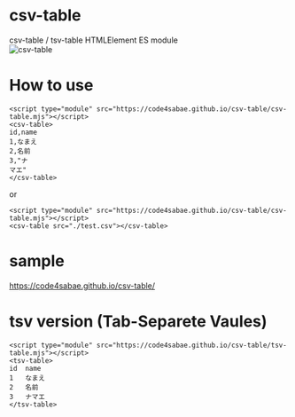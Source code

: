 # csv-table

csv-table / tsv-table HTMLElement ES module  
![csv-table](https://code4sabae.github.io/csv-table/csv-table.png)  

# How to use

```
<script type="module" src="https://code4sabae.github.io/csv-table/csv-table.mjs"></script>
<csv-table>
id,name
1,なまえ
2,名前
3,"ナ
マエ"
</csv-table>
```

or 

```
<script type="module" src="https://code4sabae.github.io/csv-table/csv-table.mjs"></script>
<csv-table src="./test.csv"></csv-table>
```

# sample
https://code4sabae.github.io/csv-table/  

# tsv version (Tab-Separete Vaules)

```
<script type="module" src="https://code4sabae.github.io/csv-table/tsv-table.mjs"></script>
<tsv-table>
id	name
1	なまえ
2	名前
3	ナマエ
</tsv-table>
```

